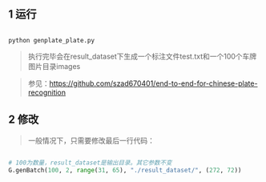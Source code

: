 ## 1 运行
```shell

python genplate_plate.py 
```

> 执行完毕会在result_dataset下生成一个标注文件test.txt和一个100个车牌图片目录images

> 参见：https://github.com/szad670401/end-to-end-for-chinese-plate-recognition

## 2 修改

>一般情况下，只需要修改最后一行代码：

```python

# 100为数量，result_dataset是输出目录。其它参数不变
G.genBatch(100, 2, range(31, 65), "./result_dataset/", (272, 72))
```

